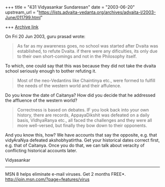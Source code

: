 +++
title = "431 Vidyasankar Sundaresan"
date = "2003-06-20"
upstream_url = "https://lists.advaita-vedanta.org/archives/advaita-l/2003-June/011799.html"

+++
[Archive link](https://lists.advaita-vedanta.org/archives/advaita-l/2003-June/011799.html)

On Fri 20 Jun 2003, guru prasad <ghunsenh at yahoo.com> wrote:

>As far as my awareness goes, no school was started after Dvaita was 
>established, to
>refute Dvaita. if there were any dificulties, its only due to their own 
>short-comings and
>not in the Philosophy itself.

To which, one could say that this was because they did not take the dvaita 
school seriously enough to bother refuting it.

>Most of the neo-Vedantins like Chaintinya etc., were formed to fulfill the 
>needs of the
>western world and their affulence.

Do you know the date of Caitanya? How did you decide that he addressed the 
affluence of the western world?

>Correctness is based on debates. IF you look back into your own history, 
>there are
>records, AppayaDikshit was defeated on a daily basis, VIdhyaRanya etc., all 
>faced
>the challenges and they were all more well-versed, but finally they bow 
>down to their
>opponents.

And you know this, how? We have accounts that say the opposite, e.g. that 
vidyAraNya defeated akshobhyatIrtha. Get your historical dates correct 
first, e.g. that of Caitanya. Once you do that, we can talk about veracity 
of conflicting historical accounts later.

Vidyasankar

_________________________________________________________________
MSN 8 helps eliminate e-mail viruses. Get 2 months FREE*.  
http://join.msn.com/?page=features/virus

